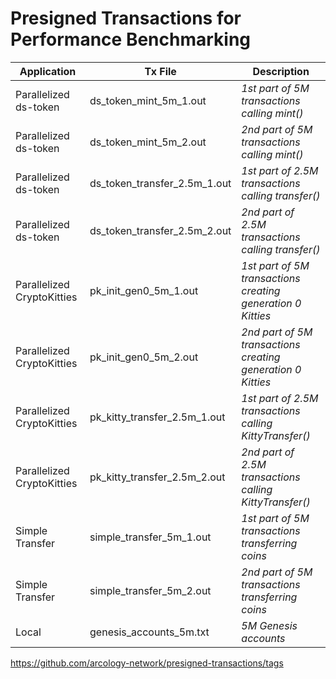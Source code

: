# Presigned Transactions for Performance Benchmarking


|Application| Tx File | Description  | 
|---|---|---|
|Parallelized ds-token|ds_token_mint_5m_1.out| *1st part of 5M transactions calling mint()*|
|Parallelized ds-token|ds_token_mint_5m_2.out|*2nd part of 5M transactions calling mint()*|
|Parallelized ds-token|ds_token_transfer_2.5m_1.out|*1st part of 2.5M transactions calling transfer()*|
|Parallelized ds-token|ds_token_transfer_2.5m_2.out|*2nd part of 2.5M transactions calling transfer()*|
|Parallelized CryptoKitties|pk_init_gen0_5m_1.out|*1st part of 5M transactions creating generation 0 Kitties*|
|Parallelized CryptoKitties|pk_init_gen0_5m_2.out|*2nd part of 5M transactions creating generation 0 Kitties*|
|Parallelized CryptoKitties|pk_kitty_transfer_2.5m_1.out|*1st part of 2.5M transactions calling KittyTransfer()*|
|Parallelized CryptoKitties|pk_kitty_transfer_2.5m_2.out|*2nd part of 2.5M transactions calling KittyTransfer()*|
|Simple Transfer|simple_transfer_5m_1.out|*1st part of 5M transactions transferring coins*|
|Simple Transfer|simple_transfer_5m_2.out|*2nd part of 5M transactions transferring coins*|
|Local|genesis_accounts_5m.txt|*5M Genesis accounts*|
https://github.com/arcology-network/presigned-transactions/tags
